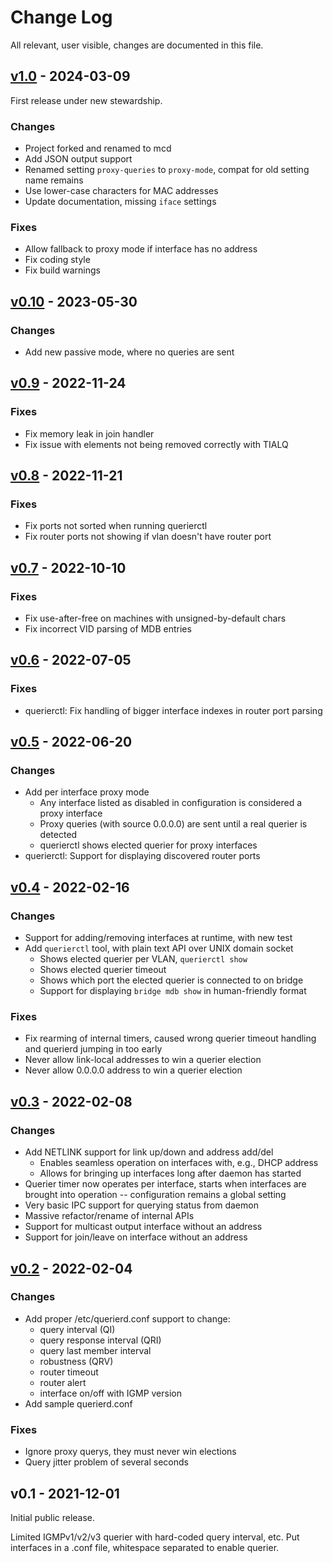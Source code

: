 Change Log
==========

All relevant, user visible, changes are documented in this file.

[v1.0][] - 2024-03-09
---------------------

First release under new stewardship.

### Changes
 - Project forked and renamed to mcd
 - Add JSON output support
 - Renamed setting `proxy-queries` to `proxy-mode`, compat
   for old setting name remains
 - Use lower-case characters for MAC addresses
 - Update documentation, missing `iface` settings

### Fixes
 - Allow fallback to proxy mode if interface has no address
 - Fix coding style
 - Fix build warnings


[v0.10][] - 2023-05-30
----------------------

### Changes
  - Add new passive mode, where no queries are sent

[v0.9][] - 2022-11-24
---------------------

### Fixes
  - Fix memory leak in join handler
  - Fix issue with elements not being removed correctly with TIALQ

[v0.8][] - 2022-11-21
---------------------

### Fixes
  - Fix ports not sorted when running querierctl
  - Fix router ports not showing if vlan doesn't have router port

[v0.7][] - 2022-10-10
---------------------

### Fixes
  - Fix use-after-free on machines with unsigned-by-default chars
  - Fix incorrect VID parsing of MDB entries

[v0.6][] - 2022-07-05
---------------------

### Fixes
  - querierctl: Fix handling of bigger interface indexes in router port parsing

[v0.5][] - 2022-06-20
---------------------

### Changes
  - Add per interface proxy mode
     - Any interface listed as disabled in configuration is considered a
       proxy interface
     - Proxy queries (with source 0.0.0.0) are sent until a real querier is
       detected
     - querierctl shows elected querier for proxy interfaces
  - querierctl: Support for displaying discovered router ports

[v0.4][] - 2022-02-16
---------------------

### Changes
  - Support for adding/removing interfaces at runtime, with new test
  - Add `querierctl` tool, with plain text API over UNIX domain socket
    - Shows elected querier per VLAN, `querierctl show`
	- Shows elected querier timeout
	- Shows which port the elected querier is connected to on bridge
    - Support for displaying `bridge mdb show` in human-friendly format

### Fixes
  - Fix rearming of internal timers, caused wrong querier timeout
    handling and querierd jumping in too early
  - Never allow link-local addresses to win a querier election
  - Never allow 0.0.0.0 address to win a querier election


[v0.3][] - 2022-02-08
---------------------

### Changes
  - Add NETLINK support for link up/down and address add/del
    - Enables seamless operation on interfaces with, e.g., DHCP address
	- Allows for bringing up interfaces long after daemon has started
  - Querier timer now operates per interface, starts when interfaces are
    brought into operation -- configuration remains a global setting
  - Very basic IPC support for querying status from daemon
  - Massive refactor/rename of internal APIs
  - Support for multicast output interface without an address
  - Support for join/leave on interface without an address


[v0.2][] - 2022-02-04
---------------------

### Changes
  - Add proper /etc/querierd.conf support to change:
    - query interval (QI)
	- query response interval (QRI)
	- query last member interval
	- robustness (QRV)
    - router timeout
	- router alert
	- interface on/off with IGMP version
  - Add sample querierd.conf

### Fixes
  - Ignore proxy querys, they must never win elections
  - Query jitter problem of several seconds


v0.1 - 2021-12-01
-----------------

Initial public release.

Limited IGMPv1/v2/v3 querier with hard-coded query interval, etc.  Put
interfaces in a .conf file, whitespace separated to enable querier.

[UNRELEASED]: https://github.com/westermo/querierd/compare/v0.10...HEAD
[v1.0]:       https://github.com/westermo/querierd/compare/v0.10...v1.0
[v0.10]:      https://github.com/westermo/querierd/compare/v0.9...v0.10
[v0.9]:       https://github.com/westermo/querierd/compare/v0.8...v0.9
[v0.8]:       https://github.com/westermo/querierd/compare/v0.7...v0.8
[v0.7]:       https://github.com/westermo/querierd/compare/v0.6...v0.7
[v0.6]:       https://github.com/westermo/querierd/compare/v0.5...v0.6
[v0.5]:       https://github.com/westermo/querierd/compare/v0.4...v0.5
[v0.4]:       https://github.com/westermo/querierd/compare/v0.3...v0.4
[v0.3]:       https://github.com/westermo/querierd/compare/v0.2...v0.3
[v0.2]:       https://github.com/westermo/querierd/compare/v0.1...v0.2
